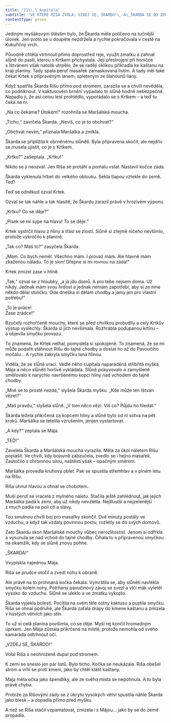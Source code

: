 ```yaml
---
title: "21\\.\_kapitola"
subtitle: "VE KTERÉ RÍŠA ZVOLÁ: VZDEJ SE, ŠKARDO!\_–A\_ŠKARDA SE DO ZEMĚ PROPADNE"
contentType: prose
---
```


<section>

Jediným myšákovým štěstím bylo, že Škarda měla políčeno na tučnější úlovek. Jen proto se u doupěte nezdržela a rychle pokračovala v cestě na Kukuřičný vrch.

Původně chtěla vtrhnout přímo doprostřed reje, využít zmatku a zahnat slůně do pasti, kterou s Krtkem přichystala. Její přestrojení při honičce s Ištvánem však natolik utrpělo, že se raději oklikou přikradla ke kaštanu na kraji planiny. Tady spala peruť masařek zamaskovaná listím. A tady měl také čekat Krtek s připraveným lanem, spleteným ze šlahounů liány.

Když spatřila Škarda Ríšu přímo pod stromem, zarazila se a chvíli nevěděla, co podniknout. V kaktusovém brnění vypadalo to slůně hodně nebezpečně. Napadlo ji, že asi celou lest prohlédlo, vypořádalo se s Krtkem – a teď tu čeká na ni.

„Na co čekáme? Útokem!“ rozohnila se Maršálská moucha.

„Ticho,“ zavrčela Škarda. „Nevíš, co je to obchvat?“

„Obchvat nevím,“ přiznala Maršálka a zmlkla.

Škarda se připlížila k obrněnému slůněti. Byla připravena skočit, ale nejdřív se musela ujistit, co je s Krtkem.

„Krtku?“ zašeptala. „Krtku!“

Nikdo se jí neozval. Jen Ríša se protáhl a pomalu vstal. Nastavil kočce záda.

Škarda vyklenula hřbet do velkého oblouku. Sekla tlapou vztekle do země. Teď!

Teď se odněkud ozval Krtek.

Ozval se tak náhle a tak hlasitě, že Škardu zarazil právě v hrozivém výponu.

„Krtku? Co se děje?“

„Písek se mi sype na hlavu! To se děje.“

Krtek vystrčil hlavu z hlíny a třásl se zlostí. Slůně si zřejmě ničeho nevšimlo, protože vykročilo k planině.

„Tak co? Máš to?“ zasyčela Škarda.

„Mám. Co bych neměl. Všechno mám. I provaz mám. Ale hlavně mám zkaženou náladu. To je slon! Dřepne si mi rovnou na záda!“

Krtek zmizel zase v hlíně.

„Tak,“ ozval se z hloubky, „a já jdu domů. A pro tebe nejsem doma. Už nikdy. Jednak mám svou hrdost a jednak nemám zapotřebí, aby si ze mne někdo dělal stoličku. Ode dneška si dělám chodby a jámy jen pro vlastní potřebu!“

„To je práce!  
Zase zrádce!“

Bzučely rozhořčeně mouchy, které se před chvilkou probudily a celý Krtkův výstup vyslechly. Škarda si jich nevšímala. Rozhrábla podupanou krtinu – a objevila smyčku provazu.

To znamená, že Krtek nelhal, pomyslela si spokojeně. To znamená, že se mi může podařit stáhnout Ríšu do tajné chodby a dostat ho až do Pavoučího močálu… A rychle zakryla smyčku lana hlínou.

Viděla, že se slůně vrací. Vedle něho cupitala naparáděná stříbřitá myška Mája a něco slůněti horlivě vykládala. Slůně pokyvovalo a zamyšleně směřovalo k narychlo navršenému kopci hlíny nad vchodem do tajné chodby.

„Mně se to prostě nezdá,“ slyšela Škarda myšku. „Kde může ten Ištván vězet?“

„Máš pravdu,“ slyšela slůně. „V tom něco vězí. Víš co? Půjdu ho hledat.“

Škarda ležela přikrčená za kopcem hlíny a slůně bylo od ní sotva na pět kroků. Maršálka se tetelila vzrušením, jenjen vystartovat.

„A kdy?“ zeptala se Mája.

„TEĎ!“

Zavelela Škarda a Maršálská moucha vyrazila. Měla za úkol náletem Ríšu poplašit. Ve chvíli, kdy bojovně zabzučela, zvedlo se i hejno masařek. Zaútočilo s ohromnou silou, naštěstí však – opačným směrem.

Maršálka provedla kruhový oblet. Pak se spustila střemhlav a v plném letu na Ríšu.

Ríša uhnul hlavou a ohnal se chobotem.

Muší peruť se vracela z mylného náletu. Stačila ještě zahlédnout, jak jejich Maršálka padá k zemi, aby už nikdy nevzlétla. Nejtlustší a nejzelenější z much padla na poli cti a slávy.

Tou smutnou chvílí boj pro masařky skončil. Dvě minuty postály ve vzduchu, a když tak vzdaly povinnou poctu, rozlétly se do svých domovů.

Zato Škardu skon Maršálské mouchy vůbec nerozlítostnil. Jenom si odfrkla a vysunula se nad vchod do tajné chodby. Číhala tu s připravenou smyčkou na okamžik, kdy se slůně znovu pohne.

„ŠKARDA!“

Vvypískla najednou Mája.

Ríša se prudce otočil a zvedl nohu k obraně.

Ale právě na to prohnaná kočka čekala. Vymrštila se, aby slůněti navlékla smyčku kolem nohy. Potrhaný pavučinový závoj se svezl a vlčí mák vyletěl vysoko do vzduchu. Slůně se uleklo a ve zmatku vykoplo.

Škarda vyjekla bolestí. Pocítila na svém těle ostny kaktusu a pustila smyčku. Ríša se ohnal podruhé, ale Škarda zaťala drápy do kmene kaštanu a zmizela v hustých větvích jako stín.

To už si celá planina povšimla, co se děje. Myší rej končil hromadným úprkem. Jen Mája zůstala přikrčená na místě, protože nemohla od svého kamaráda odtrhnout oči.

„VZDEJ SE, ŠKARDO!“

Volal Ríša a neohroženě dupal pod stromem.

K zemi se sneslo jen pár listů. Bylo ticho. Kočka se neukázala. Ríša obešel strom a vrhl se proti kmeni, jako by chtěl klátit kaštany.

Mája měla očka jako špendlíky, ale ze svého místa se nepohnula. A to byla právě chyba.

Protože za Ríšovými zády se z úkrytu vysokých větví spustila náhle Škarda jako blesk – a dopadla přímo před myšku.

A než se Ríša stačil vzpamatovat, zmizela i s Májou… jako by se do země propadla.

</section>
